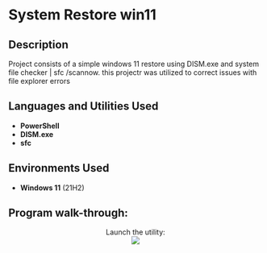 <h1>System Restore win11</h1>

<h2>Description</h2>
Project consists of a simple windows 11 restore using DISM.exe and  system file checker | sfc /scannow. this projectr was utilized to correct issues with file explorer 
errors
<br />


<h2>Languages and Utilities Used</h2>

- <b>PowerShell</b> 
- <b>DISM.exe</b>
- <b>sfc</b>

<h2>Environments Used </h2>

- <b>Windows 11</b> (21H2)

<h2>Program walk-through:</h2>

<p align="center">
Launch the utility: <br/>
<img src="[Imgur](https://i.imgur.com/tiXylFl.png)"/>
<br />
<br />


<!--
 ```diff
- text in red
+ text in green
! text in orange
# text in gray
@@ text in purple (and bold)@@
```
--!>

